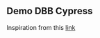 ## Demo DBB Cypress

Inspiration from this [link](https://www.rb2.nl/en/university/how-to-use-cypress-with-cucumber-plugin)
